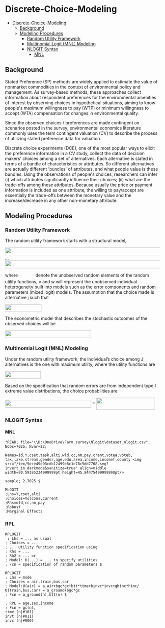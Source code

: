 # Discrete-Choice-Modeling

- [Discrete-Choice-Modeling](#discrete-choice-modeling)
  * [Background](#background)
  * [Modeling Procedures](#modeling-procedures)
    + [Random Utility Framework](#random-utility-framework)
    + [Multinomial Logit (MNL) Modeling](#multinomial-logit--mnl--modeling)
    + [NLOGIT Syntax](#nlogit-syntax)
      - [MNL](#mnl)

## Background
Stated Preference (SP) methods are widely applied to estimate the value of nonmarket commodities in the context of environmental policy and management. As survey-based methods, these approaches collect information about respondent preferences for the environmental amenities of interest by observing choices in hypothetical situations, aiming to know people's maximum willingness to pay (WTP) or minimum willingness to accept (WTA) compensation for changes in environmental quality.

Since the observed choices / preferences are made contingent on scenarios posted in the survey, environmental economics literature commonly uses the term contingent valuation (CV) to describe the process of utilizing stated preference data for valuation.

Discrete choice experiments (DCE), one of the most popular ways to elicit the preference information in a CV study, collect the data of decision makers' choices among a set of alternatives. Each alternative is stated in terms of a bundle of characteristics or attributes. So different alternatives are actually different 'bundles' of attributes, and what people value is these bundles. Using the observations of people's choices, researchers can infer (i) which attributes significantly influence their choices; (ii) what are the trade-offs among these attributes. Because usually the price or payment information is included as one attribute, the willing to pay/accept are essentially the trade-offs between the monetary value and the increase/decrease in any other non-monetary attribute.

## Modeling Procedures

### Random Utility Framework

The random utility framework starts with a structural model,

<img src="/tex/41266d926499e17ff3983d52197bcb4b.svg?invert_in_darkmode&sanitize=true" align=middle width=559.56582pt height=24.65753399999998pt/>
...
<img src="/tex/6a9400390e4cb72478a8436028557c5d.svg?invert_in_darkmode&sanitize=true" align=middle width=566.3053803pt height=24.65753399999998pt/>

where <img src="/tex/1a63ddc8c230194789f70b38525c6d42.svg?invert_in_darkmode&sanitize=true" align=middle width=50.08225694999998pt height=14.15524440000002pt/> denote the unobserved random elements of the random utility functions, v and w will represent the unobserved individual heterogeneity built into models such as the error components and random parameters (mixed logit) models. The assumption that the choice made is alternative j such that

<img src="/tex/443110a63a72643aa4c917e03c7d9c85.svg?invert_in_darkmode&sanitize=true" align=middle width=118.02515174999999pt height=22.831056599999986pt/>

The econometric model that describes the stochastic outcomes of the observed choices will be

<img src="/tex/818b2fdc3323fd488665d7adf218a8f3.svg?invert_in_darkmode&sanitize=true" align=middle width=279.8032248pt height=24.65753399999998pt/>

### Multinomial Logit (MNL) Modeling

Under the random utility framework, the individual’s choice among J alternatives is the one with maximum utility, where the utility functions are

<img src="/tex/776db559eafbf5cfb50abf950f2b23cc.svg?invert_in_darkmode&sanitize=true" align=middle width=116.17385504999999pt height=24.7161288pt/>

Based on the specification that random errors are from independent type I extreme value distributions, the choice probabilities are

<img src="/tex/818b2fdc3323fd488665d7adf218a8f3.svg?invert_in_darkmode&sanitize=true" align=middle width=279.8032248pt height=24.65753399999998pt/> =
<img src="/tex/6f4117ba7962d3edab16fce98ee75063.svg?invert_in_darkmode&sanitize=true" align=middle width=191.34422999999995pt height=39.017266199999995pt/>

### NLOGIT Syntax 

#### MNL

```
"READ; file="\\D:\OneDrive\Farm survey\Nlogit\dataset_nlogit.csv"; Nobs=7025; Nvar=22;

Names=id,Y,cset,task,alti,wld,cc,nm,pay,crent,votea,voteb,
tax,lake,stream,gender,age,edu,area,income,incomef,county <img src="/tex/5ece49e93cdb12499e6c1e78c5dd7768.svg?invert_in_darkmode&sanitize=true" align=middle width=80.59385234999999pt height=45.84475499999998pt/>

sample; 2-7025 $

MLOGIT
;Lhs=Y,cset,alti
;Choices=VolCons,Current
;Rhs=wld,cc,nm,pay
;Robust
;Marginal Effects

```

### RPL

```
RPLOGIT
 ; Lhs = ... as usual
; Choices = ...
; ... Utility function specification using
; Rhs = ...
; Rh2 = ... or
; Model: U(...) = ... to specify utilities
; Fcn = specification of random parameters $

RPLOGIT
; Lhs = mode 
; Choices = air,train,bus,car
; Model:U(air) = a_air+bgc*gc+btt*ttme+binvc*invc+ghinc*hinc/
U(train,bus,car) = a_ground+bgc*gc
; Fcn = a_ground(n),btt(n) $

; RPL = age,sex,income
; Fcn = gc(n),
ttme (n|#101)
invt (n|#011)
invc (n|#000)

```

